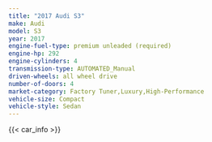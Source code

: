 ```yaml
---
title: "2017 Audi S3"
make: Audi
model: S3
year: 2017
engine-fuel-type: premium unleaded (required)
engine-hp: 292
engine-cylinders: 4
transmission-type: AUTOMATED_Manual
driven-wheels: all wheel drive
number-of-doors: 4
market-category: Factory Tuner,Luxury,High-Performance
vehicle-size: Compact
vehicle-style: Sedan
---
```


{{< car_info >}}
